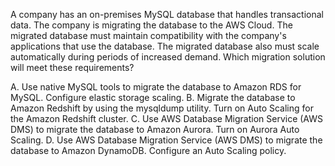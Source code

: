 A company has an on-premises MySQL database that handles transactional data. The company is migrating the database to the AWS Cloud. The migrated database must maintain compatibility with the company's applications that use the database. The migrated database also must scale automatically during periods of increased demand. Which migration solution will meet these requirements? 

A. Use native MySQL tools to migrate the database to Amazon RDS for MySQL. Configure elastic storage scaling. 
B. Migrate the database to Amazon Redshift by using the mysqldump utility. Turn on Auto Scaling for the Amazon Redshift cluster. 
C. Use AWS Database Migration Service (AWS DMS) to migrate the database to Amazon Aurora. Turn on Aurora Auto Scaling. 
D. Use AWS Database Migration Service (AWS DMS) to migrate the database to Amazon DynamoDB. Configure an Auto Scaling policy.